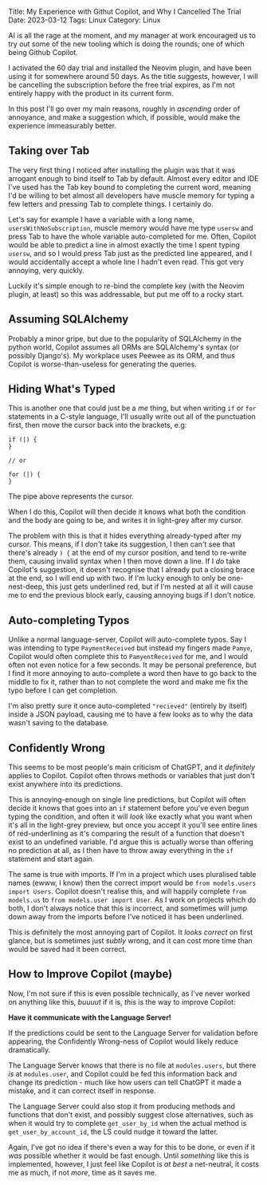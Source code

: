 Title: My Experience with Githut Copilot, and Why I Cancelled The Trial
Date: 2023-03-12
Tags: Linux
Category: Linux

AI is all the rage at the moment, and my manager at work encouraged us to try out some of the new tooling which is doing the rounds; one of which being Github Copilot.

I activated the 60 day trial and installed the Neovim plugin, and have been using it for somewhere around 50 days. As the title suggests, however, I will be
cancelling the subscription before the free trial expires, as I'm not entirely happy with the product in its current form.

In this post I'll go over my main reasons, roughly in _ascending_ order of annoyance, and make a suggestion which, if possible, would make the experience immeasurably better.

## Taking over Tab

The very first thing I noticed after installing the plugin was that it was arrogant enough to bind itself to Tab by default. Almost every editor and IDE I've used has
the Tab key bound to completing the current word, meaning I'd be willing to bet almost all developers have muscle memory for typing a few letters and pressing Tab to complete
things. I certainly do.

Let's say for example I have a variable with a long name, `usersWithNoSubscription`, muscle memory would have me type `usersw` and press Tab to have the whole variable auto-completed for me. Often, Copilot would be able to predict a line in almost exactly the time I spent typing `usersw`, and so I would press Tab just as the predicted line appeared, and I would accidentally accept a whole line I hadn't even read. This got very annoying, very quickly.

Luckily it's simple enough to re-bind the complete key (with the Neovim plugin, at least) so this was addressable, but put me off to a rocky start.

## Assuming SQLAlchemy

Probably a minor gripe, but due to the popularity of SQLAlchemy in the python world, Copilot assumes all ORMs are SQLAlchemy's syntax (or possibly Django's).
My workplace uses Peewee as its ORM, and thus Copilot is worse-than-useless for generating the queries.

## Hiding What's Typed

This is another one that could just be a _me_ thing, but when writing `if` or `for` statements in a C-style language, I'll usually write out all of the punctuation first, then move the cursor back into the brackets, e.g:

```
if (|) {
}

// or

for (|) {
}
```

The pipe above represents the cursor.

When I do this, Copilot will then decide it knows what both the condition and the body are going to be, and writes it in light-grey after my cursor.

The problem with this is that it hides everything already-typed after my cursor. This means, if I _don't_ take its suggestion, I then can't see that there's already `) {` at the end of my cursor position, and tend to re-write them, causing invalid syntax when I then move down a line. If I _do_ take Copilot's suggestion, it doesn't recognise that I already put a closing brace at the end, so I will end up with two. If I'm lucky enough to only be one-nest-deep, this just gets underlined red, but if I'm nested at all it will cause me to end the previous block early, causing annoying bugs if I don't notice.

## Auto-completing Typos

Unlike a normal language-server, Copilot will auto-complete typos. Say I was intending to type `PaymentReceived` but instead my fingers made `Pamye`, Copilot would often complete this to `PamyentReceived` for me, and I would often not even notice for a few seconds. It may be personal preference, but I find it more annoying to auto-complete a word then have to go back to the middle to fix it, rather than to not complete the word and make me fix the typo before I can get completion.

I'm also pretty sure it once auto-completed `"recieved"` (entirely by itself) inside a JSON payload, causing me to have a few looks as to why the data wasn't saving to the database.


## Confidently Wrong

This seems to be most people's main criticism of ChatGPT, and it _definitely_ applies to Copilot. Copilot often throws methods or variables that just don't exist anywhere into its predictions.

This is annoying-enough on single line predictions, but Copilot will often decide it knows that goes into an `if` statement before you've even begun typing the condition, and often it will _look_ like exactly what you want when it's all in the light-grey preview, but once you accept it you'll see entire lines of red-underlining as it's comparing the result of a function that doesn't exist to an undefined variable. I'd argue this is actually worse than offering no prediction at all, as I then have to throw away everything in the `if` statement and start again.

The same is true with imports. If I'm in a project which uses pluralised table names (ewww, I know) then the correct import would be `from models.users import Users`. Copilot doesn't realise this, and will happily complete `from models.us` to `from models.user import User`. As I work on projects which do both, I don't always notice that this is incorrect, and sometimes will jump down away from the imports before I've noticed it has been underlined.

This is definitely the most annoying part of Copilot. It _looks correct_ on first glance, but is sometimes just _subtly_ wrong, and it can cost more time than would
be saved had it been correct.

## How to Improve Copilot (maybe)

Now, I'm not sure if this is even possible technically, as I've never worked on anything like this, _buuuut_ if it is, _this_ is the way to improve Copilot:

**Have it communicate with the Language Server!**

If the predictions could be sent to the Language Server for validation before appearing, the Confidently Wrong-ness of Copilot would likely reduce dramatically.

The Language Server knows that there is no file at `modules.users`, but there _is_ at `modules.user`, and Copilot could be fed this information back and change its prediction - much like how users can tell ChatGPT it made a mistake, and it can correct itself in response.

The Language Server could also stop it from producing methods and functions that don't exist, and possibly suggest close alternatives, such as when it would try to complete `get_user_by_id` when the actual method is `get_user_by_account_id`, the LS could nudge it toward the latter. 

Again, I've got no idea if there's even a way for this to be done, or even if it _was_ possible whether it would be fast enough. Until _something_ like this is implemented, however, I just feel like Copilot is _at best_ a net-neutral, it costs me as much, if not _more_, time as it saves me.
